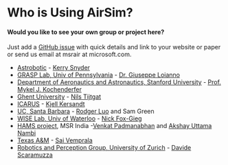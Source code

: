 # Who is Using AirSim?

#### Would you like to see your own group or project here? 
Just add a [GitHub issue](https://github.com/microsoft/airsim/issues) with quick details and link to your website or paper or send us email at msrair at microsoft.com.


* [Astrobotic](https://www.astrobotic.com/technology) - [Kerry Snyder](http://www.ohscope.com/)
* [GRASP Lab, Univ of Pennsylvania](https://www.grasp.upenn.edu/) - [Dr. Giuseppe Loianno](http://wpage.unina.it/giuseppe.loianno/)
* [Department of Aeronautics and Astronautics, Stanford University](https://aa.stanford.edu/) - [Prof. Mykel J. Kochenderfer](http://mykel.kochenderfer.com/)
* [Ghent University](https://www.ugent.be) - [Nils Tijtgat](https://timebutt.github.io/static/author/nils/)
* [ICARUS](http://icarus.upc.edu) - [Kjell Kersandt](https://github.com/kjell-k)
* [UC, Santa Barbara](https://www.ucsb.edu/) - [Rodger Luo](http://www.rodgerluo.com/) and Sam Green
* [WISE Lab, Univ of Waterloo](https://uwaterloo.ca/waterloo-intelligent-systems-engineering-lab/) - [Nick Fox-Gieg](https://uwaterloo.ca/waterloo-intelligent-systems-engineering-lab/about/people/nafoxgie)
* [HAMS project](https://www.microsoft.com/en-us/research/project/hams/), MSR India -[Venkat Padmanabhan](https://www.microsoft.com/en-us/research/people/padmanab/) and [Akshay Uttama Nambi](https://www.microsoft.com/en-us/research/people/t-snaksh/)
* [Texas A&M](https://www.tamu.edu/) - [Sai Vemprala](http://www.saihv.com/)
* [Robotics and Perception Group, University of Zurich](http://rpg.ifi.uzh.ch/) - [Davide Scaramuzza](http://rpg.ifi.uzh.ch/people_scaramuzza.html)
